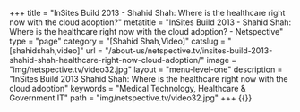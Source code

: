 +++
title = "InSites Build 2013 - Shahid Shah: Where is the healthcare right now with the cloud adoption?"
metatitle = "InSites Build 2013 - Shahid Shah: Where is the healthcare right now with the cloud adoption? - Netspective"
type = "page"
category = "[Shahid Shah,Video]"
catslug = "[shahidshah,video]"
url = "/about-us/netspective.tv/insites-build-2013-shahid-shah-healthcare-right-now-cloud-adoption/"
image = "img/netspective.tv/video32.jpg"
layout = "menu-level-one"
description = "InSites Build 2013  Shahid Shah: Where is the healthcare right now with the cloud adoption"
keywords = "Medical Technology, Healthcare & Government IT"
path = "img/netspective.tv/video32.jpg"
+++
{{<youtube hgyUyx9ZzOk>}}

